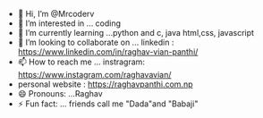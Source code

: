 - 👋 Hi, I’m @Mrcoderv
- 👀 I’m interested in ... coding 
- 🌱 I’m currently learning ...python and c, java html,css, javascript
- 💞️ I’m looking to collaborate on ...  linkedin : https://www.linkedin.com/in/raghav-vian-panthi/
- 📫 How to reach me ... instragram: https://www.instagram.com/raghavavian/
- personal website : https://raghavpanthi.com.np
- 😄 Pronouns: ...Raghav
- ⚡ Fun fact: ... friends call me "Dada"and "Babaji"

<!---
Mrcoderv/Mrcoderv is a ✨ special ✨ repository because its `README.md` (this file) appears on your GitHub profile.
You can click the Preview link to take a look at your changes.
--->
